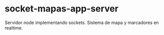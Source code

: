 # socket-mapas-app-server
Servidor node implementando sockets. Sistema de mapa y marcadores en realtime.

